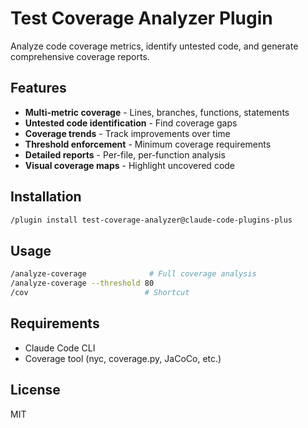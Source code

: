 # Test Coverage Analyzer Plugin

Analyze code coverage metrics, identify untested code, and generate comprehensive coverage reports.

## Features

- **Multi-metric coverage** - Lines, branches, functions, statements
- **Untested code identification** - Find coverage gaps
- **Coverage trends** - Track improvements over time
- **Threshold enforcement** - Minimum coverage requirements
- **Detailed reports** - Per-file, per-function analysis
- **Visual coverage maps** - Highlight uncovered code

## Installation

```bash
/plugin install test-coverage-analyzer@claude-code-plugins-plus
```

## Usage

```bash
/analyze-coverage              # Full coverage analysis
/analyze-coverage --threshold 80
/cov                          # Shortcut
```

## Requirements

- Claude Code CLI
- Coverage tool (nyc, coverage.py, JaCoCo, etc.)

## License

MIT
